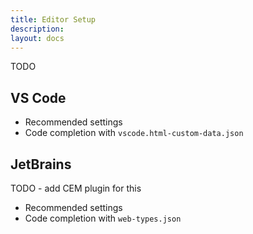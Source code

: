 ```yaml
---
title: Editor Setup
description:
layout: docs
---
```


TODO

## VS Code

- Recommended settings
- Code completion with `vscode.html-custom-data.json`

## JetBrains

TODO - add CEM plugin for this

- Recommended settings
- Code completion with `web-types.json`
